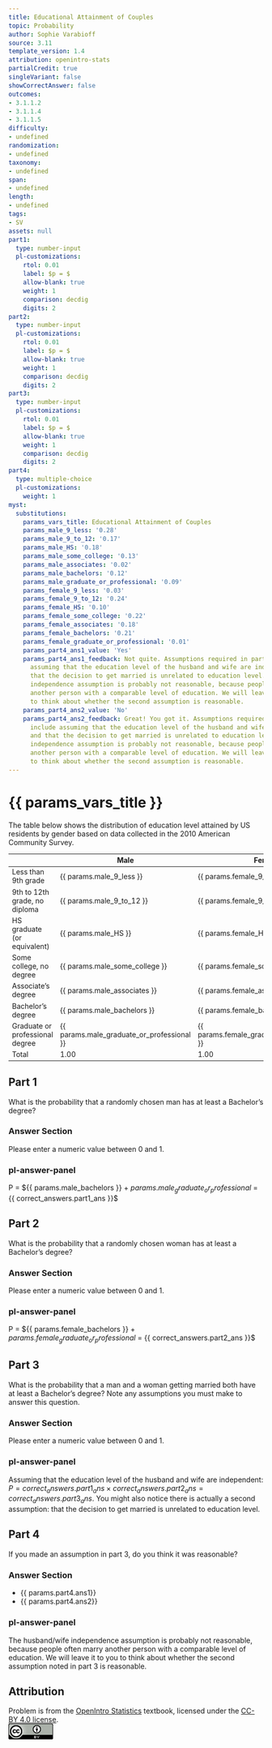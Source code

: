 ```yaml
---
title: Educational Attainment of Couples
topic: Probability
author: Sophie Varabioff
source: 3.11
template_version: 1.4
attribution: openintro-stats
partialCredit: true
singleVariant: false
showCorrectAnswer: false
outcomes:
- 3.1.1.2
- 3.1.1.4
- 3.1.1.5
difficulty:
- undefined
randomization:
- undefined
taxonomy:
- undefined
span:
- undefined
length:
- undefined
tags:
- SV
assets: null
part1:
  type: number-input
  pl-customizations:
    rtol: 0.01
    label: $p = $
    allow-blank: true
    weight: 1
    comparison: decdig
    digits: 2
part2:
  type: number-input
  pl-customizations:
    rtol: 0.01
    label: $p = $
    allow-blank: true
    weight: 1
    comparison: decdig
    digits: 2
part3:
  type: number-input
  pl-customizations:
    rtol: 0.01
    label: $p = $
    allow-blank: true
    weight: 1
    comparison: decdig
    digits: 2
part4:
  type: multiple-choice
  pl-customizations:
    weight: 1
myst:
  substitutions:
    params_vars_title: Educational Attainment of Couples
    params_male_9_less: '0.28'
    params_male_9_to_12: '0.17'
    params_male_HS: '0.18'
    params_male_some_college: '0.13'
    params_male_associates: '0.02'
    params_male_bachelors: '0.12'
    params_male_graduate_or_professional: '0.09'
    params_female_9_less: '0.03'
    params_female_9_to_12: '0.24'
    params_female_HS: '0.10'
    params_female_some_college: '0.22'
    params_female_associates: '0.18'
    params_female_bachelors: '0.21'
    params_female_graduate_or_professional: '0.01'
    params_part4_ans1_value: 'Yes'
    params_part4_ans1_feedback: Not quite. Assumptions required in part 3 include
      assuming that the education level of the husband and wife are independent and
      that the decision to get married is unrelated to education level. The husband/wife
      independence assumption is probably not reasonable, because people often marry
      another person with a comparable level of education. We will leave it to you
      to think about whether the second assumption is reasonable.
    params_part4_ans2_value: 'No'
    params_part4_ans2_feedback: Great! You got it. Assumptions required in part 3
      include assuming that the education level of the husband and wife are independent
      and that the decision to get married is unrelated to education level. The husband/wife
      independence assumption is probably not reasonable, because people often marry
      another person with a comparable level of education. We will leave it to you
      to think about whether the second assumption is reasonable.
---
```

# {{ params_vars_title }}
The table below shows the distribution of education level attained by US residents by gender based on data collected in the 2010 American Community Survey.

<!-- |                                 | Male | Female |
|---------------------------------|------|--------|
| Less than 9th grade             | 0.07 | 0.13   |
| 9th to 12th grade, no diploma   | 0.10 | 0.09   |
| HS graduate (or equivalent)     | 0.30 | 0.20   |
| Some college, no degree         | 0.22 | 0.24   |
| Associate’s degree              | 0.06 | 0.08   |
| Bachelor’s degree               | 0.16 | 0.17   |
| Graduate or professional degree | 0.09 | 0.09   |
| Total                           | 1.00 | 1.00   | -->

|                                 | Male | Female |
|---------------------------------|------|--------|
| Less than 9th grade             | {{ params.male_9_less }} | {{ params.female_9_less }}   |
| 9th to 12th grade, no diploma   | {{ params.male_9_to_12 }} | {{ params.female_9_to_12 }}   |
| HS graduate (or equivalent)     | {{ params.male_HS }} | {{ params.female_HS }}   |
| Some college, no degree         | {{ params.male_some_college }} | {{ params.female_some_college }}   |
| Associate’s degree              | {{ params.male_associates }} | {{ params.female_associates }}   |
| Bachelor’s degree               | {{ params.male_bachelors }} | {{ params.female_bachelors }}   |
| Graduate or professional degree | {{ params.male_graduate_or_professional }} | {{ params.female_graduate_or_professional }}   |
| Total                           | 1.00 | 1.00   |

<!-- The table below shows the distribution of education level attained by US residents by gender based on data collected in the ${{ params.description.num1 }}$ American Community Survey. centertabularl p{7cm} c c } &                                       & $\multicolumn{2}{c}{\textit{Gender}}$
 3-4&                                                   & Male  & Female
 2-4& Less than 9th grade                               & ${{ params.description.num2 }}$  & ${{ params.description.num3 }}$
 & 9th to 12th grade, no diploma                     & ${{ params.description.num4 }}$  & ${{ params.description.num5 }}$
 $\textit{Highest}$    & HS graduate (or equivalent)   & ${{ params.description.num6 }}$  & ${{ params.description.num7 }}$
 $\textit{education}$  & Some college, no degree       & ${{ params.description.num8 }}$  & ${{ params.description.num9 }}$
 $\textit{attained}$   & Associate's degree            & ${{ params.description.num10 }}$  & ${{ params.description.num11 }}$
 & Bachelor's degree                                 & ${{ params.description.num12 }}$  & ${{ params.description.num13 }}$
 & Graduate or professional degree                   & ${{ params.description.num14 }}$  & ${{ params.description.num15 }}$
 2-4& Total                                             & ${{ params.description.num16 }}$  & ${{ params.description.num17 }}$ tabularcenter -->

## Part 1

What is the probability that a randomly chosen man has at least a Bachelor’s degree?

### Answer Section

Please enter a numeric value between 0 and 1.

### pl-answer-panel

P = ${{ params.male_bachelors }} + ${{ params.male_graduate_or_professional }}$ = {{ correct_answers.part1_ans }}$

## Part 2

What is the probability that a randomly chosen woman has at least a Bachelor’s degree?

### Answer Section

Please enter a numeric value between 0 and 1.

### pl-answer-panel

P = ${{ params.female_bachelors }} + ${{ params.female_graduate_or_professional }}$ = {{ correct_answers.part2_ans }}$

## Part 3

What is the probability that a man and a woman getting married both have at least a Bachelor’s degree?
Note any assumptions you must make to answer this question.

### Answer Section

Please enter a numeric value between 0 and 1.

### pl-answer-panel

Assuming that the education level of the husband and wife are independent: $P = {{ correct_answers.part1_ans }} \times {{ correct_answers.part2_ans }} = {{ correct_answers.part3_ans }}$. You might also notice there is actually a second assumption: that the decision to get married is unrelated to education level.

## Part 4

If you made an assumption in part 3, do you think it was reasonable?

### Answer Section

- {{ params.part4.ans1}}
- {{ params.part4.ans2}}

### pl-answer-panel

The husband/wife independence assumption is probably not reasonable, because people often marry another person with a comparable level of education. We will leave it to you to think about whether the second assumption noted in part 3 is reasonable.

## Attribution

Problem is from the [OpenIntro Statistics](https://openintro.org/book/os/) textbook, licensed under the [CC-BY 4.0 license](https://creativecommons.org/licenses/by/4.0/).<br>![Image representing the Creative Commons 4.0 BY license.](https://raw.githubusercontent.com/firasm/bits/master/by.png)